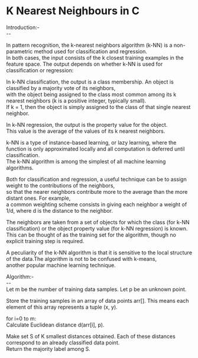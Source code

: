 <h1>K Nearest Neighbours in C</h1>
<p>Introduction:-<br>
--</p>

<p>In pattern recognition, the k-nearest neighbors algorithm (k-NN) is a non-parametric method used for classification and regression. <br>
In both cases, the input consists of the k closest training examples in the feature space. The output depends on whether k-NN is used for classification or regression:</p>

<p> In k-NN classification, the output is a class membership. An object is classified by a majority vote of its neighbors, <br>
 with the object being assigned to the class most common among its k nearest neighbors (k is a positive integer, typically small). <br>
 If k = 1, then the object is simply assigned to the class of that single nearest neighbor.</p>

<p> In k-NN regression, the output is the property value for the object. <br>
 This value is the average of the values of its k nearest neighbors.</p>

<p>k-NN is a type of instance-based learning, or lazy learning, where the function is only approximated locally and all computation is deferred until classification. <br>
The k-NN algorithm is among the simplest of all machine learning algorithms.</p>

<p>Both for classification and regression, a useful technique can be to assign weight to the contributions of the neighbors, <br>
so that the nearer neighbors contribute more to the average than the more distant ones. For example, <br>
a common weighting scheme consists in giving each neighbor a weight of 1/d, where d is the distance to the neighbor.</p>

<p>The neighbors are taken from a set of objects for which the class (for k-NN classification) or the object property value (for k-NN regression) is known. <br>
This can be thought of as the training set for the algorithm, though no explicit training step is required.</p>

<p>A peculiarity of the k-NN algorithm is that it is sensitive to the local structure of the data.The algorithm is not to be confused with k-means, <br>
another popular machine learning technique.</p>

<p>Algorithm:-<br>
--<br>
Let m be the number of training data samples. Let p be an unknown point.</p>

<p> Store the training samples in an array of data points arr[]. This means each element of this array represents a tuple (x, y).</p>

<p> for i=0 to m:<br>
 Calculate Euclidean distance d(arr[i], p).</p>

<p> Make set S of K smallest distances obtained. Each of these distances correspond to an already classified data point.<br>
 Return the majority label among S.<br>
</p>

